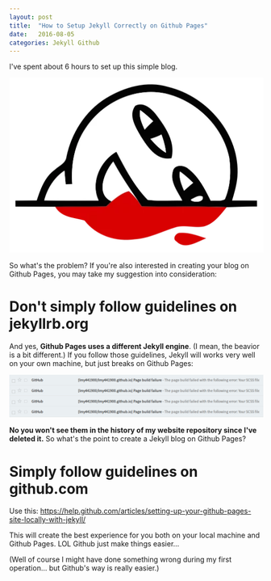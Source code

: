 ```yaml
---
layout: post
title:  "How to Setup Jekyll Correctly on Github Pages"
date:   2016-08-05
categories: Jekyll Github
---
```


I've spent about 6 hours to set up this simple blog.

![OMG...](/assets/dying.webp)

So what's the problem? If you're also interested in creating your blog on Github Pages, you may take my suggestion into consideration:

# Don't simply follow guidelines on jekyllrb.org

And yes, **Github Pages uses a different Jekyll engine**. (I mean, the beavior is a bit different.) If you follow those guidelines, Jekyll will works very well on your own machine, but just breaks on Github Pages:

![Breaks on Github Pages. These are emails sent by Github.](/assets/github-page-break-email.png)

**No you won't see them in the history of my website repository since I've deleted it.** So what's the point to create a Jekyll blog on Github Pages?

# Simply follow guidelines on github.com

Use this: https://help.github.com/articles/setting-up-your-github-pages-site-locally-with-jekyll/

This will create the best experience for you both on your local machine and Github Pages. LOL Github just make things easier...

(Well of course I might have done something wrong during my first operation... but Github's way is really easier.)
